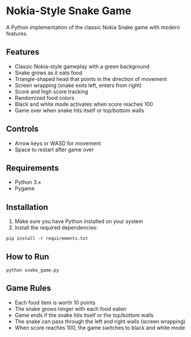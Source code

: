 # Nokia-Style Snake Game

A Python implementation of the classic Nokia Snake game with modern features.

## Features

- Classic Nokia-style gameplay with a green background
- Snake grows as it eats food
- Triangle-shaped head that points in the direction of movement
- Screen wrapping (snake exits left, enters from right)
- Score and high score tracking
- Randomized food colors
- Black and white mode activates when score reaches 100
- Game over when snake hits itself or top/bottom walls

## Controls

- Arrow keys or WASD for movement
- Space to restart after game over

## Requirements

- Python 3.x
- Pygame

## Installation

1. Make sure you have Python installed on your system
2. Install the required dependencies:

```
pip install -r requirements.txt
```

## How to Run

```
python snake_game.py
```

## Game Rules

- Each food item is worth 10 points
- The snake grows longer with each food eaten
- Game ends if the snake hits itself or the top/bottom walls
- The snake can pass through the left and right walls (screen wrapping)
- When score reaches 100, the game switches to black and white mode 